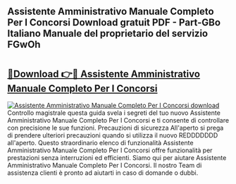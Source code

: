 ## Assistente Amministrativo Manuale Completo Per I Concorsi Download gratuit PDF - Part-GBo Italiano Manuale del proprietario del servizio FGwOh

# <h2><a href="http://dfepu95.blite.top/?on=Assistente+Amministrativo+Manuale+Completo+Per+I+Concorsi">🔗Download 👉🔴 Assistente Amministrativo Manuale Completo Per I Concorsi</a></h2>

[![Assistente Amministrativo Manuale Completo Per I Concorsi download](https://i.imgur.com/lujVjoI.png)](http://dfepu95.blite.top/?on=Assistente+Amministrativo+Manuale+Completo+Per+I+Concorsi)
Controllo magistrale questa guida svela i segreti del tuo nuovo Assistente Amministrativo Manuale Completo Per I Concorsi e ti consente di controllare con precisione le sue funzioni. Precauzioni di sicurezza All'aperto si prega di prendere ulteriori precauzioni quando si utilizza il nuovo REDDDDDDD all'aperto. Questo straordinario elenco di funzionalità Assistente Amministrativo Manuale Completo Per I Concorsi offre funzionalità per prestazioni senza interruzioni ed efficienti. Siamo qui per aiutare Assistente Amministrativo Manuale Completo Per I Concorsi. Il nostro Team di assistenza clienti è pronto ad aiutarti in caso di domande o dubbi.
